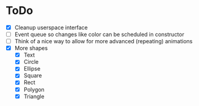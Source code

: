 # ToDo

- [X] Cleanup userspace interface
- [ ] Event queue so changes like color can be scheduled in constructor
- [ ] Think of a nice way to allow for more advanced (repeating) animations
- [X] More shapes
    - [x] Text
    - [x] Circle
    - [x] Ellipse
    - [x] Square
    - [x] Rect
    - [X] Polygon
    - [X] Triangle